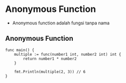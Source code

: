 # Anonymous Function
- Anonymous function adalah fungsi tanpa nama

## Anonymous Function
``` golang
func main() {
	multiple := func(number1 int, number2 int) int {
		return number1 * number2
	}

	fmt.Println(multiple(2, 3)) // 6
}
```
